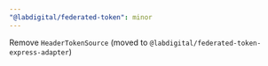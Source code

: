 ```yaml
---
"@labdigital/federated-token": minor
---
```


Remove `HeaderTokenSource` (moved to `@labdigital/federated-token-express-adapter`)
